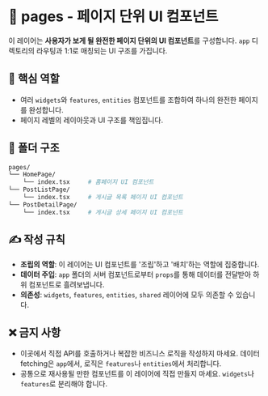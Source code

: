 # 📄 pages - 페이지 단위 UI 컴포넌트

이 레이어는 **사용자가 보게 될 완전한 페이지 단위의 UI 컴포넌트**를 구성합니다. `app` 디렉토리의 라우팅과 1:1로 매칭되는 UI 구조를 가집니다.

## 🎯 핵심 역할

* 여러 `widgets`와 `features`, `entities` 컴포넌트를 조합하여 하나의 완전한 페이지를 완성합니다.
* 페이지 레벨의 레이아웃과 UI 구조를 책임집니다.

## 📁 폴더 구조

```bash
pages/
└── HomePage/
    └── index.tsx     # 홈페이지 UI 컴포넌트
└── PostListPage/
    └── index.tsx     # 게시글 목록 페이지 UI 컴포넌트
└── PostDetailPage/
    └── index.tsx     # 게시글 상세 페이지 UI 컴포넌트
```


## ✍️ 작성 규칙

* **조립의 역할**: 이 레이어는 UI 컴포넌트를 '조립'하고 '배치'하는 역할에 집중합니다.
* **데이터 주입**: `app` 폴더의 서버 컴포넌트로부터 `props`를 통해 데이터를 전달받아 하위 컴포넌트로 흘려보냅니다.
* **의존성**: `widgets`, `features`, `entities`, `shared` 레이어에 모두 의존할 수 있습니다.

## ❌ 금지 사항

* 이곳에서 직접 API를 호출하거나 복잡한 비즈니스 로직을 작성하지 마세요. 데이터 fetching은 `app`에서, 로직은 `features`나 `entities`에서 처리합니다.
* 공통으로 재사용될 만한 컴포넌트를 이 레이어에 직접 만들지 마세요. `widgets`나 `features`로 분리해야 합니다.